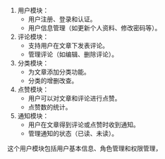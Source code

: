 1. 用户模块：
    * 用户注册、登录和认证。
    * 用户信息管理（如更新个人资料、修改密码等）。
2. 评论模块：
    * 支持用户在文章下发表评论。
    * 管理评论（如编辑、删除评论）。
3. 分类模块：
    * 为文章添加分类功能。
    * 分类的增删改查。
4. 点赞模块：
    * 用户可以对文章和评论进行点赞。
    * 点赞数的统计。
5. 通知模块：
    * 用户在文章得到评论或点赞时收到通知。
    * 管理通知的状态（已读、未读）。

这个用户模块包括用户基本信息、角色管理和权限管理，